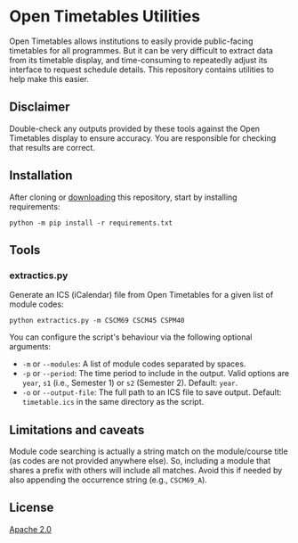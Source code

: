 # Open Timetables Utilities
Open Timetables allows institutions to easily provide public-facing timetables for all programmes. But it can be very difficult to extract data from its timetable display, and time-consuming to repeatedly adjust its interface to request schedule details. This repository contains utilities to help make this easier.

## Disclaimer
Double-check any outputs provided by these tools against the Open Timetables display to ensure accuracy. You are responsible for checking that results are correct.


## Installation
After cloning or [downloading](https://github.com/simonrob/opentimetables-utils/archive/refs/heads/main.zip) this repository, start by installing requirements:

```shell
python -m pip install -r requirements.txt
```

## Tools
### extractics.py
Generate an ICS (iCalendar) file from Open Timetables for a given list of module codes:

```shell
python extractics.py -m CSCM69 CSCM45 CSPM40
```

You can configure the script's behaviour via the following optional arguments:
- `-m` or `--modules`: A list of module codes separated by spaces.
- `-p` or `--period`: The time period to include in the output. Valid options are `year`, `s1` (i.e., Semester 1) or `s2` (Semester 2). Default: `year`.
- `-o` or `--output-file`: The full path to an ICS file to save output. Default: `timetable.ics` in the same directory as the script.


## Limitations and caveats
Module code searching is actually a string match on the module/course title (as codes are not provided anywhere else). So, including a module that shares a prefix with others will include all matches. Avoid this if needed by also appending the occurrence string (e.g., `CSCM69_A`).


## License
[Apache 2.0](LICENSE)
